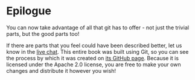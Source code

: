 # Epilogue

You can now take advantage of all that git has to offer - not just the trivial parts, but the good parts too!

If there are parts that you feel could have been described better, let us know in the [live chat](https://gitter.im/diffplug/gitfromscratch).  This entire book was built using Git, so you can see the process by which it was created on [its GitHub page](https://github.com/diffplug/gitfromscratch).  Because it is licensed under the Apache 2.0 license, you are free to make your own changes and distribute it however you wish!
